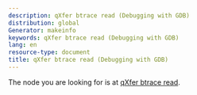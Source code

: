 ```yaml
---
description: qXfer btrace read (Debugging with GDB)
distribution: global
Generator: makeinfo
keywords: qXfer btrace read (Debugging with GDB)
lang: en
resource-type: document
title: qXfer btrace read (Debugging with GDB)
---
```

The node you are looking for is at [qXfer btrace read](General-Query-Packets.html#qXfer-btrace-read).
